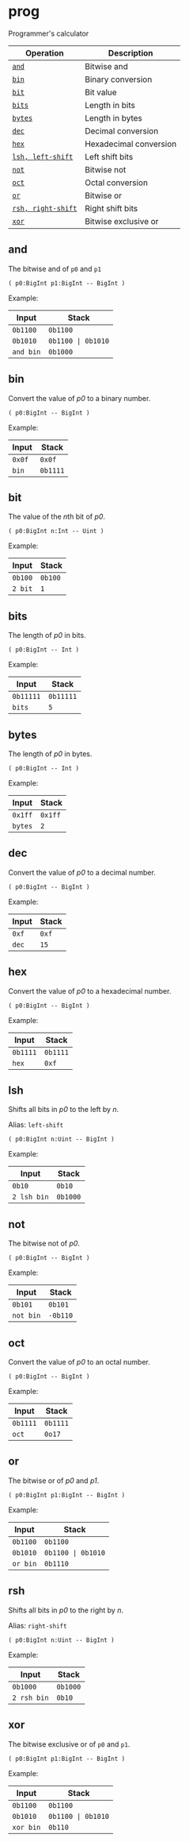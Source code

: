 <!-- Document generated by "gen-doc"; DO NOT EDIT -->
# prog

Programmer's calculator

| Operation                   | Description
|-----------------------------|---------------
| [`and`](#and)               | Bitwise and
| [`bin`](#bin)               | Binary conversion
| [`bit`](#bit)               | Bit value
| [`bits`](#bits)             | Length in bits
| [`bytes`](#bytes)           | Length in bytes
| [`dec`](#dec)               | Decimal conversion
| [`hex`](#hex)               | Hexadecimal conversion
| [`lsh, left-shift`](#lsh)   | Left shift bits
| [`not`](#not)               | Bitwise not
| [`oct`](#oct)               | Octal conversion
| [`or`](#or)                 | Bitwise or
| [`rsh, right-shift`](#rsh)  | Right shift bits
| [`xor`](#xor)               | Bitwise exclusive or


## and

The bitwise and of `p0` and `p1`

```
( p0:BigInt p1:BigInt -- BigInt )
```

Example:

<!-- test: and -->

| Input     | Stack
|-----------|---------------
| `0b1100 ` | `0b1100`
| `0b1010 ` | `0b1100 \| 0b1010`
| `and bin` | `0b1000`

## bin

Convert the value of *p0* to a binary number.

```
( p0:BigInt -- BigInt )
```

Example:

<!-- test: bin -->

| Input  | Stack
|--------|---------------
| `0x0f` | `0x0f`
| `bin ` | `0b1111`

## bit

The value of the *n*th bit of *p0*.

```
( p0:BigInt n:Int -- Uint )
```

Example:

<!-- test: bit -->

| Input   | Stack
|---------|---------------
| `0b100` | `0b100`
| `2 bit` | `1`

## bits

The length of *p0* in bits.

```
( p0:BigInt -- Int )
```

Example:

<!-- test: bits -->

| Input     | Stack
|-----------|---------------
| `0b11111` | `0b11111`
| `bits   ` | `5`

## bytes

The length of *p0* in bytes.

```
( p0:BigInt -- Int )
```

Example:

<!-- test: bytes -->

| Input   | Stack
|---------|---------------
| `0x1ff` | `0x1ff`
| `bytes` | `2`

## dec

Convert the value of *p0* to a decimal number.

```
( p0:BigInt -- BigInt )
```

Example:

<!-- test: dec -->

| Input | Stack
|-------|---------------
| `0xf` | `0xf`
| `dec` | `15`

## hex

Convert the value of *p0* to a hexadecimal number.

```
( p0:BigInt -- BigInt )
```

Example:

<!-- test: hex -->

| Input    | Stack
|----------|---------------
| `0b1111` | `0b1111`
| `hex   ` | `0xf`

## lsh

Shifts all bits in *p0* to the left by *n*.

Alias: `left-shift`

```
( p0:BigInt n:Uint -- BigInt )
```

Example:

<!-- test: lsh -->

| Input       | Stack
|-------------|---------------
| `0b10     ` | `0b10`
| `2 lsh bin` | `0b1000`

## not

The bitwise not of *p0*.

```
( p0:BigInt -- BigInt )
```

Example:

<!-- test: not -->

| Input     | Stack
|-----------|---------------
| `0b101  ` | `0b101`
| `not bin` | `-0b110`

## oct

Convert the value of *p0* to an octal number.

```
( p0:BigInt -- BigInt )
```

Example:

<!-- test: oct -->

| Input    | Stack
|----------|---------------
| `0b1111` | `0b1111`
| `oct   ` | `0o17`

## or

The bitwise or of *p0* and *p1*.

```
( p0:BigInt p1:BigInt -- BigInt )
```

Example:

<!-- test: or -->

| Input    | Stack
|----------|---------------
| `0b1100` | `0b1100`
| `0b1010` | `0b1100 \| 0b1010`
| `or bin` | `0b1110`

## rsh

Shifts all bits in *p0* to the right by *n*.

Alias: `right-shift`

```
( p0:BigInt n:Uint -- BigInt )
```

Example:

<!-- test: rsh -->

| Input       | Stack
|-------------|---------------
| `0b1000   ` | `0b1000`
| `2 rsh bin` | `0b10`

## xor

The bitwise exclusive or of `p0` and `p1`.

```
( p0:BigInt p1:BigInt -- BigInt )
```

Example:

<!-- test: xor -->

| Input     | Stack
|-----------|---------------
| `0b1100 ` | `0b1100`
| `0b1010 ` | `0b1100 \| 0b1010`
| `xor bin` | `0b110`
